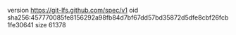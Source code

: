 version https://git-lfs.github.com/spec/v1
oid sha256:457770085fe8156292a98fb84d7bf67dd57bd35872d5dfe8cbf26fcb1fe30641
size 61378
